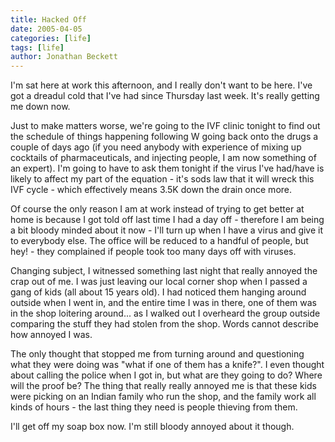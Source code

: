 ```yaml
---
title: Hacked Off
date: 2005-04-05
categories: [life]
tags: [life]
author: Jonathan Beckett
---
```


I'm sat here at work this afternoon, and I really don't want to be here. I've got a dreadul cold that I've had since Thursday last week. It's really getting me down now.

Just to make matters worse, we're going to the IVF clinic tonight to find out the schedule of things happening following W going back onto the drugs a couple of days ago (if you need anybody with experience of mixing up cocktails of pharmaceuticals, and injecting people, I am now something of an expert). I'm going to have to ask them tonight if the virus I've had/have is likely to affect my part of the equation - it's sods law that it will wreck this IVF cycle - which effectively means 3.5K down the drain once more.

Of course the only reason I am at work instead of trying to get better at home is because I got told off last time I had a day off - therefore I am being a bit bloody minded about it now - I'll turn up when I have a virus and give it to everybody else. The office will be reduced to a handful of people, but hey! - they complained if people took too many days off with viruses.

Changing subject, I witnessed something last night that really annoyed the crap out of me. I was just leaving our local corner shop when I passed a gang of kids (all about 15 years old). I had noticed them hanging around outside when I went in, and the entire time I was in there, one of them was in the shop loitering around... as I walked out I overheard the group outside comparing the stuff they had stolen from the shop. Words cannot describe how annoyed I was.

The only thought that stopped me from turning around and questioning what they were doing was "what if one of them has a knife?". I even thought about calling the police when I got in, but what are they going to do? Where will the proof be? The thing that really really annoyed me is that these kids were picking on an Indian family who run the shop, and the family work all kinds of hours - the last thing they need is people thieving from them.

I'll get off my soap box now. I'm still bloody annoyed about it though.